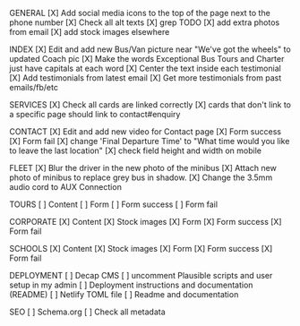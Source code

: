 GENERAL
[X] Add social media icons to the top of the page next to the phone number
[X] Check all alt texts
[X] grep TODO
[X] add extra photos from email
[X] add stock images elsewhere

INDEX
[X] Edit and add new Bus/Van picture near "We've got the wheels" to updated Coach pic
[X] Make the words Exceptional Bus Tours and Charter just have capitals at each word
[X] Center the text inside each testimonial
[X] Add testimonials from latest email
[X] Get more testimonials from past emails/fb/etc

SERVICES
[X] Check all cards are linked correctly
[X] cards that don't link to a specific page should link to contact#enquiry

CONTACT
[X] Edit and add new video for Contact page
[X] Form success
[X] Form fail
[X] change 'Final Departure Time' to "What time would you like to leave the last location"
[X] check field height and width on mobile

FLEET
[X] Blur the driver in the new photo of the minibus
[X] Attach new photo of minibus to replace grey bus in shadow.
[X] Change the 3.5mm audio cord to AUX Connection

TOURS
[ ] Content
[ ] Form
[ ] Form success
[ ] Form fail

CORPORATE
[X] Content
[X] Stock images
[X] Form
[X] Form success
[X] Form fail

SCHOOLS
[X] Content
[X] Stock images
[X] Form
[X] Form success
[X] Form fail

DEPLOYMENT
[ ] Decap CMS
[ ] uncomment Plausible scripts and user setup in my admin
[ ] Deployment instructions and documentation (README)
[ ] Netlify TOML file
[ ] Readme and documentation

SEO
[ ] Schema.org
[ ] Check all metadata
